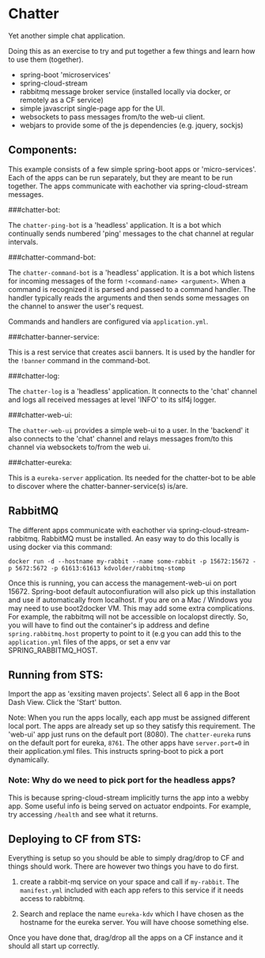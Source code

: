Chatter
=======

Yet another simple chat application.

Doing this as an exercise to try and put together a few things and learn how to
use them (together).

 - spring-boot 'microservices'
 - spring-cloud-stream
 - rabbitmq message broker service (installed locally via docker, or remotely as a CF service)
 - simple javascript single-page app for the UI.
 - websockets to pass messages from/to the web-ui client.
 - webjars to provide some of the js dependencies (e.g. jquery, sockjs)
  
Components:
-----------

This example consists of a few simple spring-boot apps or 'micro-services'. Each of the
apps can be run separately, but they are meant to be run together. The apps communicate
with eachother via spring-cloud-stream messages.

###chatter-bot:

The `chatter-ping-bot` is a 'headless' application. It is a bot which continually sends
numbered 'ping' messages to the chat channel at regular intervals.

###chatter-command-bot:

The `chatter-command-bot` is a 'headless' application. It is a bot which listens for 
incoming messages of the form `!<command-name> <argument>`. When a command is recognized
it is parsed and passed to a command handler. The handler typically reads the arguments
and then sends some messages on the channel to answer the user's request.

Commands and handlers are configured via `application.yml`.

###chatter-banner-service:

This is a rest service that creates ascii banners. It is used by the handler for the `!banner` command
in the command-bot.

###chatter-log:

The `chatter-log` is a 'headless' application. It connects to the 'chat' channel 
and logs all received messages at level 'INFO' to its slf4j logger.

###chatter-web-ui:

The `chatter-web-ui` provides a simple web-ui to a user. In the 'backend' it 
also connects to the 'chat' channel and relays messages from/to this channel 
via websockets to/from the web ui.

###chatter-eureka:

This is a `eureka-server` application. Its needed for the chatter-bot to be able
to discover where the chatter-banner-service(s) is/are.

RabbitMQ
--------

The different apps communicate with eachother via spring-cloud-stream-rabbitmq. RabbitMQ must be installed.
An easy way to do this locally is using docker via this command:

    docker run -d --hostname my-rabbit --name some-rabbit -p 15672:15672 -p 5672:5672 -p 61613:61613 kdvolder/rabbitmq-stomp

Once this is running, you can access the management-web-ui on port 15672. Spring-boot default autoconfiuration will 
also pick up this installation and use if automatically from localhost. If you are on a Mac / Windows you may need 
to use boot2docker VM. This may add some extra complications. For example, the rabbitmq will not be accessible on localopst directly. So, you will have to  find out the container's ip address and define `spring.rabbitmq.host` property to point to it (e.g you can add this to the `application.yml` files of the apps, or set a env var SPRING_RABBITMQ_HOST.

Running from STS:
-----------------

Import the app as 'exsiting maven projects'. Select all 6 app in the Boot Dash View. Click the 'Start' button.

Note: When you run the apps locally, each app must be assigned different local
port.  The apps are already set up so they satisfy this requirement. The 'web-ui' app just runs on the default port (8080).
The `chatter-eureka` runs on the default port for eureka, `8761`. The other apps have `server.port=0` in their application.yml files. This instructs spring-boot to pick a port dynamically.

### Note: Why do we need to pick port for the headless apps? 

This is because spring-cloud-stream implicitly turns the app into a webby app. Some useful info is being served on actuator endpoints. For example, try accessing `/health` and see what it returns.

Deploying to CF from STS:
-------------------------

Everything is setup so you should be able to simply drag/drop to CF and things should work. There are however two things you
have to do first.

1) create a rabbit-mq service on your space and call if `my-rabbit`. The `manifest.yml` included with each app refers to this
service if it needs access to rabbitmq.

2) Search and replace the name `eureka-kdv` which I have chosen as the hostname for the eureka server. You will have choose
something else.

Once you have done that, drag/drop all the apps on a CF instance and it should all start up correctly.
 
